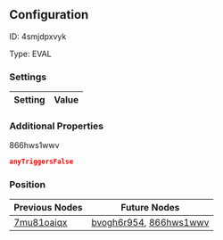 # <nil>
## Configuration
ID:  4smjdpxvyk

Type: EVAL 


### Settings
| Setting | Value  |
| :------------------------ | ---------------------------------------- |
 




### Additional Properties
866hws1wwv
 ```json 
anyTriggersFalse
```




### Position
| Previous Nodes | Future Nodes |
| :------------- | ------------ |
| [7mu81oaiqx](./7mu81oaiqx.md) | [bvogh6r954](./bvogh6r954.md), [866hws1wwv](./866hws1wwv.md) |